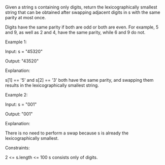 Given a string s containing only digits, return the 
lexicographically smallest string
 that can be obtained after swapping adjacent digits in s with the same parity at most once.

Digits have the same parity if both are odd or both are even. For example, 5 and 9, as well as 2 and 4, have the same parity, while 6 and 9 do not.

 

Example 1:

Input: s = "45320"

Output: "43520"

Explanation:

s[1] == '5' and s[2] == '3' both have the same parity, and swapping them results in the lexicographically smallest string.

Example 2:

Input: s = "001"

Output: "001"

Explanation:

There is no need to perform a swap because s is already the lexicographically smallest.

 

Constraints:

2 <= s.length <= 100
s consists only of digits.